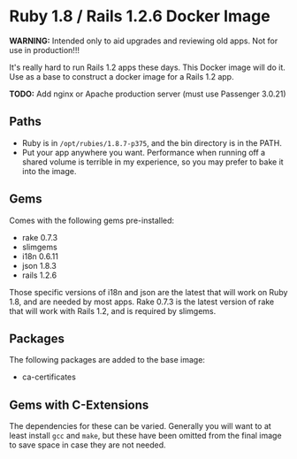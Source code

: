 # Ruby 1.8 / Rails 1.2.6 Docker Image

**WARNING:** Intended only to aid upgrades and reviewing old apps. Not for use
in production!!!

It's really hard to run Rails 1.2 apps these days. This Docker image will do it.
Use as a base to construct a docker image for a Rails 1.2 app.

**TODO:** Add nginx or Apache production server (must use Passenger 3.0.21)

## Paths

* Ruby is in `/opt/rubies/1.8.7-p375`, and the bin directory is in the PATH.
* Put your app anywhere you want. Performance when running off a shared volume
  is terrible in my experience, so you may prefer to bake it into the image.

## Gems

Comes with the following gems pre-installed:

* rake 0.7.3
* slimgems
* i18n 0.6.11
* json 1.8.3
* rails 1.2.6

Those specific versions of i18n and json are the latest that will work on Ruby
1.8, and are needed by most apps. Rake 0.7.3 is the latest version of rake that
will work with Rails 1.2, and is required by slimgems.

## Packages

The following packages are added to the base image:

* ca-certificates

## Gems with C-Extensions

The dependencies for these can be varied. Generally you will want to at least
install `gcc` and `make`, but these have been omitted from the final image to
save space in case they are not needed.
